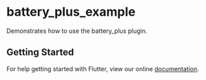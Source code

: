 # battery_plus_example

Demonstrates how to use the battery_plus plugin.

## Getting Started

For help getting started with Flutter, view our online [documentation](http://flutter.io/).
